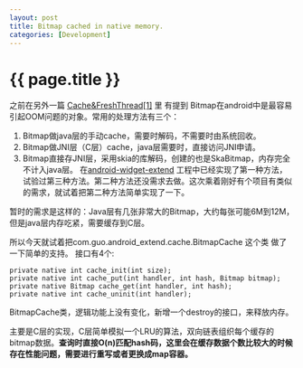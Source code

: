 ```yaml
---
layout: post
title: Bitmap cached in native memory.
categories: [Development]
---
```


{{ page.title }}
================
之前在另外一篇 [Cache&FreshThread\[1\]](http://gqjjqg.github.io/development/project/2014/06/29/CacheThread.html)  里 有提到 Bitmap在android中是最容易引起OOM问题的对象。常用的处理方法有三个：
 1. Bitmap做java层的手动cache，需要时解码，不需要时由系统回收。 
 2. Bitmap做JNI层（C层）cache，java层需要时，直接访问JNI申请。 
 3. Bitmap直接存JNI层，采用skia的库解码，创建的也是SkaBitmap，内存完全不计入java层。
在[android-widget-extend](https://github.com/gqjjqg/android-widget-extend) 工程中已经实现了第一种方法，试验过第三种方法。第二种方法还没需求去做。这次乘着刚好有个项目有类似的需求，就试着把第二种方法简单实现了一下。

暂时的需求是这样的：Java层有几张非常大的Bitmap，大约每张可能6M到12M，但是java层内存吃紧，需要缓存到C层。

所以今天就试着把com.guo.android_extend.cache.BitmapCache 这个类 做了一下简单的支持。
接口有4个:

    private native int cache_init(int size);
    private native int cache_put(int handler, int hash, Bitmap bitmap);
    private native Bitmap cache_get(int handler, int hash);
    private native int cache_uninit(int handler);

BitmapCache类，逻辑功能上没有变化，新增一个destroy的接口，来释放内存。

主要是C层的实现，C层简单模拟一个LRU的算法，双向链表组织每个缓存的bitmap数据。**查询时直接O(n)匹配hash码，这里会在缓存数据个数比较大的时候存在性能问题，需要进行重写或者更换成map容器。**

